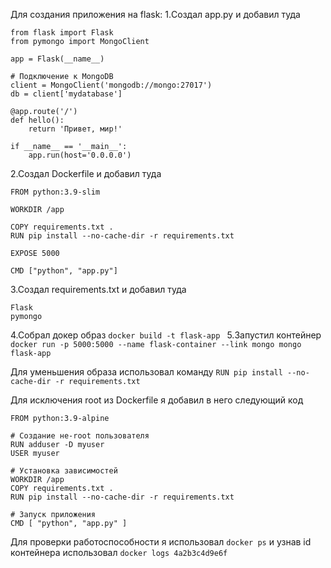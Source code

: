 Для создания приложения на flask:
1.Создал app.py и добавил туда 
```
from flask import Flask
from pymongo import MongoClient

app = Flask(__name__)

# Подключение к MongoDB
client = MongoClient('mongodb://mongo:27017')
db = client['mydatabase']

@app.route('/')
def hello():
    return 'Привет, мир!'

if __name__ == '__main__':
    app.run(host='0.0.0.0')
```
2.Создал Dockerfile и добавил туда
```
FROM python:3.9-slim

WORKDIR /app

COPY requirements.txt .
RUN pip install --no-cache-dir -r requirements.txt

EXPOSE 5000

CMD ["python", "app.py"]
```
3.Создал requirements.txt и добавил туда
```
Flask
pymongo
```
4.Собрал докер образ ```docker build -t flask-app ```
5.Запустил контейнер ```docker run -p 5000:5000 --name flask-container --link mongo mongo flask-app```


Для уменьшения образа использовал команду ```RUN pip install --no-cache-dir -r requirements.txt```


Для исключения root из Dockerfile я добавил в него следующий код 
```
FROM python:3.9-alpine

# Создание не-root пользователя
RUN adduser -D myuser
USER myuser

# Установка зависимостей
WORKDIR /app
COPY requirements.txt .
RUN pip install --no-cache-dir -r requirements.txt

# Запуск приложения
CMD [ "python", "app.py" ]
```


Для проверки работоспособности я использовал ```docker ps``` и узнав id контейнера использовал ```docker logs 4a2b3c4d9e6f```

